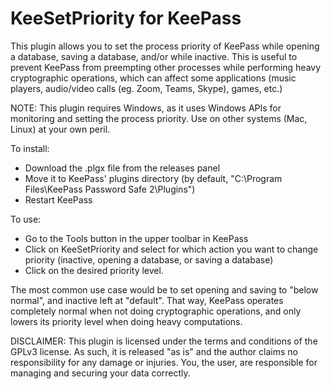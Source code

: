 # KeeSetPriority for KeePass

This plugin allows you to set the process priority of KeePass while opening a database, saving a database, and/or while inactive. This is useful to prevent KeePass from preempting other processes while performing heavy cryptographic operations, which can affect some applications (music players, audio/video calls (eg. Zoom, Teams, Skype), games, etc.)

NOTE: This plugin requires Windows, as it uses Windows APIs for monitoring and setting the process priority. Use on other systems (Mac, Linux) at your own peril.

To install:
* Download the .plgx file from the releases panel
* Move it to KeePass' plugins directory (by default, "C:\Program Files\KeePass Password Safe 2\Plugins")
* Restart KeePass

To use:
* Go to the Tools button in the upper toolbar in KeePass
* Click on KeeSetPriority and select for which action you want to change priority (inactive, opening a database, or saving a database)
* Click on the desired priority level.

The most common use case would be to set opening and saving to "below normal", and inactive left at "default". That way, KeePass operates completely normal when not doing cryptographic operations, and only lowers its priority level when doing heavy computations.

DISCLAIMER: This plugin is licensed under the terms and conditions of the GPLv3 license. As such, it is released "as is" and the author claims no responsibility for any damage or injuries. You, the user, are responsible for managing and securing your data correctly.
